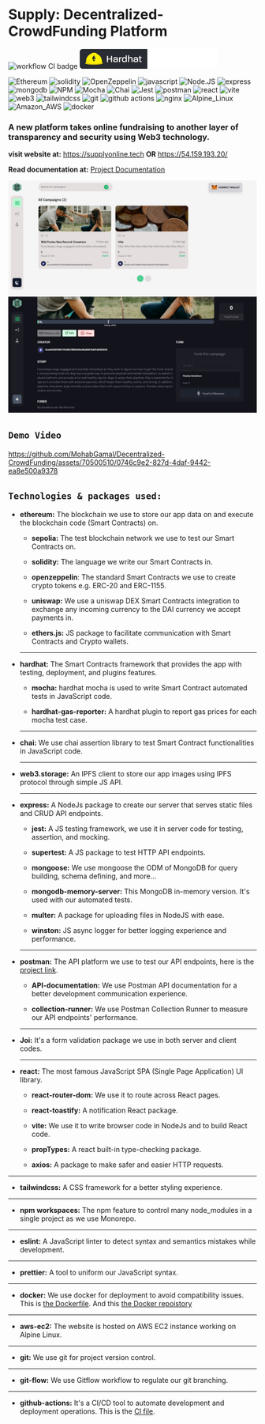 # Supply: Decentralized-CrowdFunding Platform

![workflow CI badge](https://github.com/MohabGamal/Decentralized-CrowdFunding/actions/workflows/CI.yml/badge.svg)
![hardhat](https://github.com/MohabGamal/Decentralized-CrowdFunding/blob/main/media/hardhat-badge.svg)

![Ethereum](https://img.shields.io/badge/Ethereum-3C3C3D?style=for-the-badge&logo=Ethereum&logoColor=whi)
![solidity](https://img.shields.io/badge/Solidity-e6e6e6?style=for-the-badge&logo=solidity&logoColor=black)
![OpenZeppelin](https://img.shields.io/badge/OpenZeppelin-4E5EE4?logo=OpenZeppelin&logoColor=fff&style=for-the-badge)
![javascript](https://img.shields.io/badge/JavaScript-323330?style=for-the-badge&logo=javascript&logoColor=F7DF1E)
![Node.JS](https://img.shields.io/badge/Node.js-339933?style=for-the-badge&logo=nodedotjs&logoColor=white)
![express](https://img.shields.io/badge/Express.js-000000?style=for-the-badge&logo=express&logoColor=white)
![mongodb](https://img.shields.io/badge/MongoDB-4EA94B?style=for-the-badge&logo=mongodb&logoColor=white)
![NPM](https://img.shields.io/badge/npm-CB3837?style=for-the-badge&logo=npm&logoColor=white
)
![Mocha](https://img.shields.io/badge/Mocha-8D6748?style=for-the-badge&logo=Mocha&logoColor=white)
![Chai](https://img.shields.io/badge/chai-A30701?style=for-the-badge&logo=chai&logoColor=white)
![Jest](https://img.shields.io/badge/Jest-C21325?style=for-the-badge&logo=jest&logoColor=white)
![postman](https://img.shields.io/badge/Postman-FF6C37?style=for-the-badge&logo=Postman&logoColor=white)
![react](https://img.shields.io/badge/React-20232A?style=for-the-badge&logo=react&logoColor=61DAFB)
![vite](https://img.shields.io/badge/Vite-B73BFE?style=for-the-badge&logo=vite&logoColor=FFD62E)
![web3](https://img.shields.io/badge/web3.js-F16822?style=for-the-badge&logo=web3.js&logoColor=white)
![tailwindcss](https://img.shields.io/badge/Tailwind_CSS-38B2AC?style=for-the-badge&logo=tailwind-css&logoColor=white)
![git](https://img.shields.io/badge/GIT-E44C30?style=for-the-badge&logo=git&logoColor=white
)
![github actions](https://img.shields.io/badge/Github%20Actions-282a2e?style=for-the-badge&logo=githubactions&logoColor=367cfe)
![nginx](https://img.shields.io/badge/Nginx-009639?style=for-the-badge&logo=nginx&logoColor=white)
![Alpine_Linux](https://img.shields.io/badge/Alpine_Linux-0D597F?style=for-the-badge&logo=alpine-linux&logoColor=white)
![Amazon_AWS](https://img.shields.io/badge/Amazon_AWS-FF9900?style=for-the-badge&logo=amazonaws&logoColor=white)
![docker](https://img.shields.io/badge/Docker-2CA5E0?style=for-the-badge&logo=docker&logoColor=white)
![]()

### A new platform takes online fundraising to another layer of transparency and security using Web3 technology. 

<b>visit website at:</b> https://supplyonline.tech <b>OR</b> https://54.159.193.20/

<b>Read documentation at:</b>
[Project Documentation](https://github.com/MohabGamal/Decentralized-CrowdFunding/blob/main/media/Graduation_Thesis_v4.0.PDF)

![project image 1](https://github.com/MohabGamal/Decentralized-CrowdFunding/blob/main/media/img1.jpg)
![project image 2](https://github.com/MohabGamal/Decentralized-CrowdFunding/blob/main/media/img2.jpg)

## `Demo Video`
https://github.com/MohabGamal/Decentralized-CrowdFunding/assets/70500510/0746c9e2-827d-4daf-9442-ea8e500a9378

## `Technologies & packages used:`
- <b>ethereum:</b> The blockchain we use to store our app data on and execute the blockchain code (Smart Contracts) on.
  - <b>sepolia:</b> The test blockchain network we use to test our Smart Contracts on. 
 
  - <b>solidity:</b> The language we write our Smart Contracts in.
 
  - <b>openzeppelin</b>: The standard Smart Contracts we use to create crypto tokens e.g. ERC-20 and ERC-1155.
 
  - <b>uniswap:</b> We use a uniswap DEX Smart Contracts integration to exchange any incoming currency to the DAI currency we accept payments in.
 
  - <b>ethers.js:</b> JS package to facilitate communication with Smart Contracts and Crypto wallets.
  <hr>
- <b>hardhat:</b> The Smart Contracts framework that provides the app with testing, deployment, and plugins features.
  
  - <b>mocha:</b> hardhat mocha is used to write Smart Contract automated tests in JavaScript code.
  
  - <b>hardhat-gas-reporter:</b> A hardhat plugin to report gas prices for each mocha test case.
  <hr>
- <b>chai:</b> We use chai assertion library to test Smart Contract functionalities in JavaScript code.
  <hr>
- <b>web3.storage:</b> An IPFS client to store our app images using IPFS protocol through simple JS API.
  <hr>
- <b>express:</b> A NodeJs package to create our server that serves static files and CRUD API endpoints.  
  - <b>jest:</b> A JS testing framework, we use it in server code for testing, assertion, and mocking. 
  
  - <b>supertest:</b> A JS package to test HTTP API endpoints. 
  
  - <b>mongoose:</b> We use mongoose the ODM of MongoDB for query building, schema defining, and more...
  
  - <b>mongodb-memory-server:</b> This MongoDB in-memory version. It's used with our automated tests. 
  
  - <b>multer:</b> A package for uploading files in NodeJS with ease.
  
  - <b>winston:</b> JS async logger for better logging experience and performance.
  <hr>
- <b>postman:</b> The API platform we use to test our API endpoints, here is the [project link](https://www.postman.com/aviation-pilot-79163678/workspace/blockchain-crowdfunding/overview).  
  - <b>API-documentation:</b> We use Postman API documentation for a better development communication experience. 
 
  - <b>collection-runner:</b> We use Postman Collection Runner to measure our API endpoints' performance.
  <hr>
  
- <b>Joi:</b> It's a form validation package we use in both server and client codes. 
  <hr>
- <b>react:</b> The most famous JavaScript SPA (Single Page Application) UI library.
  - <b>react-router-dom:</b> We use it to route across React pages.

  - <b>react-toastify:</b> A notification React package.
  - <b>vite:</b> We use it to write browser code in NodeJs and to build React code.

  - <b>propTypes:</b> A react built-in type-checking package.

  - <b>axios:</b> A package to make safer and easier HTTP requests.
<hr>

  - <b>tailwindcss:</b> A CSS framework for a better styling experience.
  <hr>

  - <b>npm workspaces:</b> The npm feature to control many node_modules in a single project as we use Monorepo.
  <hr>

  - <b>eslint:</b> A JavaScript linter to detect syntax and semantics mistakes while development.
  <hr>

  - <b>prettier:</b> A tool to uniform our JavaScript syntax. 
  <hr>

  - <b>docker:</b> We use docker for deployment to avoid compatibility issues. This is [the Dockerfile](https://github.com/MohabGamal/Decentralized-CrowdFunding/blob/main/Dockerfile). And this [the Docker repoistory](https://hub.docker.com/r/mohabgamal/decentralized-crowdfunding)
  <hr>

  - <b>aws-ec2:</b> The website is hosted on AWS EC2 instance working on Alpine Linux. 
  <hr>

  - <b>git:</b> We use git for project version control.
  <hr>
  
  - <b>git-flow:</b> We use Gitflow workflow to regulate our git branching. 
  <hr>
  
  - <b>github-actions:</b> It's a CI/CD tool to automate development and deployment operations. This is the [CI file](https://github.com/MohabGamal/Decentralized-CrowdFunding/blob/main/.github/workflows/CI.yml). 
